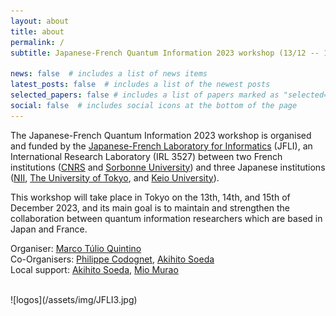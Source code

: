 ```yaml
---
layout: about
title: about
permalink: /
subtitle: Japanese-French Quantum Information 2023 workshop (13/12 -- 15/12)

news: false  # includes a list of news items
latest_posts: false  # includes a list of the newest posts
selected_papers: false # includes a list of papers marked as "selected={true}"
social: false  # includes social icons at the bottom of the page
---
```


The Japanese-French Quantum Information 2023 workshop is organised and funded by the [Japanese-French Laboratory for Informatics](https://jfli.cnrs.fr) (JFLI),  an International Research Laboratory (IRL 3527) between two French institutions ([CNRS](https://www.cnrs.fr/en) and [Sorbonne University](https://www.sorbonne-universite.fr/)) and three Japanese institutions ([NII](https://www.nii.ac.jp/en/), [The University of Tokyo](https://www.u-tokyo.ac.jp/en/), and [Keio University](https://www.keio.ac.jp/en/)). 

This workshop will take place in Tokyo on the 13th, 14th, and 15th of December 2023, and its main goal is to maintain and strengthen the collaboration between quantum information researchers which are based in Japan and France.


Organiser: [Marco Túlio Quintino](https://mtcq.github.io/) <br>
Co-Organisers: [Philippe Codognet](http://www-poleia.lip6.fr/~codognet/), [Akihito Soeda](https://www.nii.ac.jp/en/faculty/informatics/soeda_akihito/) <br>
Local support:  [Akihito Soeda](https://www.nii.ac.jp/en/faculty/informatics/soeda_akihito/), [Mio Murao](http://www.s.u-tokyo.ac.jp/en/people/murao_mio/) 

 <br>  
 ![logos](/assets/img/JFLI3.jpg)

